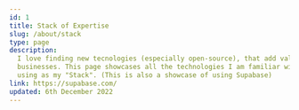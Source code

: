 ```yaml
---
id: 1
title: Stack of Expertise
slug: /about/stack
type: page
description:
  I love finding new tecnologies (especially open-source), that add value to my clients and their
  businesses. This page showcases all the technologies I am familiar with and what I'm currently
  using as my "Stack". (This is also a showcase of using Supabase)
link: https://supabase.com/
updated: 6th December 2022
---
```

